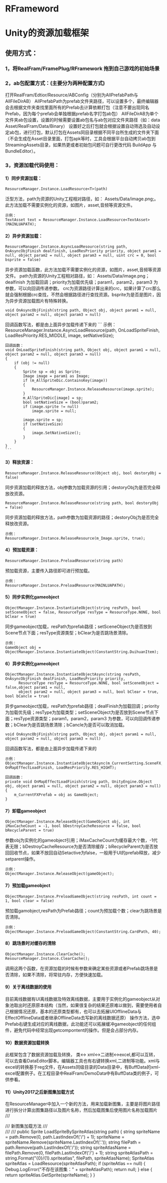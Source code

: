# RFrameword
# Unity的资源加载框架

## 使用方式：

### 1，将RealFram/FramePlug/RFramework 拖到自己游戏的初始场景

### 2，ab包配置方式：(主要分为两种配置方式)

   打开RealFram/Edtior/Resource/ABConfig（分别为AllPrefabPath与AllFileDirAB）
   AllPrefabPath为prefab文件夹路径，可以设置多个，最终编辑器会去根据文件夹查找里面所有的Prefab去计算依赖打包（注意不要出现同名Prefab，因为每个prefab会单独根据prefab名字打包ab包）
   AllFileDirAB为单个文件夹ab包设置，设置的时候需要设置ab包名与ab包对应文件夹路径（如：data  Asset/RealFram/Data/Binary）
   设置好之后打包就会根据设置自动筛选及自动设定ab包，进行打包，默认打包在Assets同目录根据不同平台所生成的文件夹下面（不会生成在Asset目录里面，打包apk等时，工具会根据平台自动拷贝ab包到StreamingAssets目录，如果热更或者初始包问题可自行更改代码 BuildApp  与   BundleEditor）。
   
### 3，资源加载代码使用：

  #### 1）同步资源加载：
  ```
  ResourceManager.Instance.LoadResource<T>(path)  
  ```
  泛型方法，path为资源的Unity工程相对路径，如： Assets/Data/image.png;。此方法加载不需要实例化的资源，如图片，asset,音频等资源文件。
  ```
  示例：
  TextAsset text = ResourceManager.Instance.LoadResource<TextAsset>(MAINLUAPATH);
  ```
	
  #### 2）异步资源加载：
  ```
  ResourceManager.Instance.AsyncLoadResource(string path, OnAsyncObjFinish dealfinish, LoadResPriority priority, object param1 = null, object param2 = null, object param3 = null, uint crc = 0, bool bsprite = false) 
  ```
  异步资源加载函数，此方法加载不需要实例化的资源，如图片，asset,音频等资源文件。 path为资源的Unity工程相对路径，如： Assets/Data/image.png； dealfinish 为加载回调；priority为加载优先级；param1，param2，param3 为参数，可以向回调传递参数。 crc为资源路径计算出来的crc，如果计算了crc那么就会强制根据crc查找，不然会根据路径进行查找资源。bsprite为是否是图片，因为异步资源加载图片有特殊转换。
  ```
  void OnAsyncObjFinish(string path, Object obj, object param1 = null, object param2 = null, object param3 = null)
  ```
  回调函数写法，都是由上面异步加载传递下来的
  	```
  	示例：
	ResourceManager.Instance.AsyncLoadResource(path, OnLoadSpriteFinish, LoadResPriority.RES_MIDDLE, image, setNativeSize);
  
  	回调函数：
	void OnLoadSpriteFinish(string path, Object obj, object param1 = null, object param2 = null, object param3 = null)
 	{
        if (obj != null)
        {
            Sprite sp = obj as Sprite;
            Image image = param1 as Image;
            if (m_AllSpriteDic.ContainsKey(image))
            {
                ResourceManager.Instance.ReleaseResource(image.sprite);
            }
            m_AllSpriteDic[image] = sp;
            bool setNativeSize = (bool)param2;
            if (image.sprite != null)
                image.sprite = null;

            image.sprite = sp;
            if (setNativeSize)
            {
                image.SetNativeSize();
            }
        }
 	}
  	```
  
  #### 3）释放资源：
  ```
  ResourceManager.Instance.ReleaseResource(Object obj, bool destoryObj = false)  
  ```
  同步资源加载的释放方法，obj参数为加载资源的引用；destoryObj为是否完全释放改资源。
  ```
  ResourceManager.Instance.ReleaseResource(string path, bool destoryObj = false) 
  ```
  同步资源加载的释放方法，path参数为加载资源的路径；destoryObj为是否完全释放改资源。
  ```
  示例：
  ResourceManager.Instance.ReleaseResource(m_Image.sprite, true);
  ```
  
  #### 4）预加载资源：
  ```
  ResourceManager.Instance.PreloadResource(string path) 
  ```
  预加载资源，主要传入路径即可进行预加载。
  ```
  示例：
  ResourceManager.Instance.PreloadResource(MAINLUAPATH);
  ```
  
  #### 5）同步实例化gameobject
  ```
  ObjectManager.Instance.InstantiateObject(string resPath, bool setSceneObject = false, ResourceType resType = ResourceType.NONE, bool bClear = true)  
  ```
  同步gameobject加载，resPath为prefab路径；setSceneObject为是否放到Scene节点下面；resType资源类型；bClear为是否跳场景清除。
  ```
  示例：
  GameObject obj =  ObjectManager.Instance.InstantiateObject(ConstantString.DuihuanItem);
  ```
  
  #### 6）异步实例化gameobject
  ```
  ObjectManager.Instance.InstantiateObjectAsync(string resPath, OnAsyncObjFinish dealFinish, LoadResPriority priority,
        ResourceType resType = ResourceType.NONE, bool setSceneObject = false,object param1 = null, 
        object param2 = null, object param3 = null, bool bClear = true, bool bCancle = true)
  ```
  异步gameobject加载，resPath为prefab路径；dealFinish为加载回调；priority为加载优先级；resType为加载类型；setSceneObject为是否放到Scene节点下面；resType资源类型；param1，param2，param3 为参数，可以向回调传递参数；bClear为是否跳场景清除；bCancle为是否可以取消加载。
  ```
  void OnAsyncObjFinish(string path, Object obj, object param1 = null, object param2 = null, object param3 = null)
  ```
  回调函数写法，都是由上面异步加载传递下来的
  ```
  示例：
  ObjectManager.Instance.InstantiateObjectAsync(m_CurrentSetting.SceneFX, OnMapEffectLoadFinish, LoadResPriority.RES_HIGHT);
  
  回调函数：
  private void OnMapEffectLoadFinish(string path, UnityEngine.Object obj, object param1 = null, object param2 = null, object param3 = null)
  {
      m_CurrentFXPrefab = obj as GameObject;
  }
  ```
  
  #### 7）卸载gameobject
  ```
  ObjectManager.Instance.ReleaseObject(GameObject obj, int iMaxCacheCount = -1, bool bDestroyCacheResource = false, bool bRecycleParent = true)
  ```
  参数obj为实例化的gameobject引用；iMaxCacheCount为缓存最大个数，-1代表无限；bDestroyCacheResource为是否清除缓存；bRecycleParent为是否放回回收节点，如果不放回自动Setactive为false，一般用于UI的prefab释放，减少setparent操作。
  ```
  示例：
  ObjectManager.Instance.ReleaseObject(gameObject);
  ```
  
  #### 7）预加载gameobject
  ```
  ObjectManager.Instance.PreloadGameObject(string resPath, int count = 1, bool clear = false)
  ```
  预加载gamobject,resPath为Prefab路径；count为预加载个数；clear为跳场景是否清除。
  ```
  示例：
  ObjectManager.Instance.PreloadGameObject(ConstantString.CardPath, 40);
  ```
  
  #### 8）跳场景时对缓存的清除
  ```
  ObjectManager.Instance.ClearCache();
  ResourceManager.Instance.ClearCache();
  ```
  
  调用这两个函数，在资源加载的时候有参数来确定某些资源或者Prefab跳场景是否清除，如果不清除，将常驻内存，方便快速加载。
  
  #### 9）关于离线数据的使用
  目前离线数据有UI离线数据及特效离线数据，主要用于实例化的gameobject从对象池取出时还原原本结构（当然，如果很复杂的结果还原难以做到，需要使用者自己根据情况还原，基本的还原类型都有，也可以去拓展UIOfflineData与EffectOfflineData或者继承OfflineData去写新的离线数据还原）
  操作方法，选中Prefab右键生成对应的离线数据，此功能还可以拓展缓冲gameobject的任何组件，避免代码中经常出现getcompontent的操作。但是会占部分内存。
  
  #### 10）数据资源加载转换
  此框架包含了数据资源加载及转换， 类<-> xml<->二进制<->excel,都可以互转，可以去查看DataEditor脚本。编辑器工具也有右键转换xml,二进制等功能。xml与excel的转换基于reg文件，在Assets同级目录的Data目录中，有BuffData的xml-excel配置例子。在工程目录中RealFram/DemoData中有BuffData类的例子，可供参看。
  
  #### 11）Unity2017之后新图集加载方式
  在ResourceManager中加入一个新的方法，用来加载新图集，主要是将图片路径进行拆分计算出图集路径以及图片名称，然后加载图集后使用图片名称加载图片
    /// <summary>
    /// 新图集加载方法
    /// </summary>
    /// <param name="path"></param>
    /// <returns></returns>
    public Sprite LoadSpriteBySpriteAtlas(string path)
    {
        string spriteName = path.Remove(0, path.LastIndexOf('/') + 1);
        spriteName = spriteName.Remove(spriteName.LastIndexOf('.'));
        string filePath = path.Remove(path.LastIndexOf('/'));
        string spriteAtlasName = filePath.Remove(0, filePath.LastIndexOf('/') + 1);
        string spriteAtlasPath = string.Format("{0}/{1}.spriteatlas", filePath, spriteAtlasName);
        SpriteAtlas spriteAtlas = LoadResource<SpriteAtlas>(spriteAtlasPath);
        if (spriteAtlas == null)
        {
            Debug.LogError("不存在该图集：" + spriteAtlasPath);
            return null;
        }
        else 
        {
            return spriteAtlas.GetSprite(spriteName);
        }
    }
   
